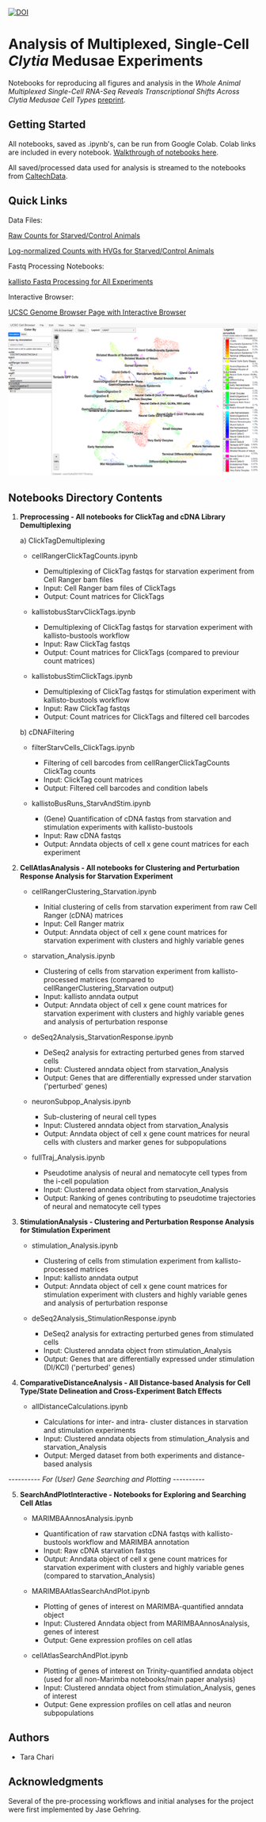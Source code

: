 [![DOI](https://zenodo.org/badge/263981523.svg)](https://zenodo.org/badge/latestdoi/263981523)
# Analysis of Multiplexed, Single-Cell *Clytia* Medusae Experiments

Notebooks for reproducing all figures and analysis in the *Whole Animal Multiplexed Single-Cell RNA-Seq Reveals Transcriptional Shifts Across *Clytia* Medusae Cell Types* [preprint](https://doi.org/10.1101/2021.01.22.427844).

## Getting Started

All notebooks, saved as .ipynb's, can be run from Google Colab. Colab links are included in every notebook.
[Walkthrough of notebooks here](https://pachterlab.github.io/CWGFLHGCCHAP_2021/).

All saved/processed data used for analysis is streamed to the notebooks from [CaltechData](https://data.caltech.edu/).

## Quick Links
Data Files:

[Raw Counts for Starved/Control Animals](http://dx.doi.org/10.22002/D1.1797)

[Log-normalized Counts with HVGs for Starved/Control Animals](http://dx.doi.org/10.22002/D1.1796)

Fastq Processing Notebooks:

[kallisto Fastq Processing for All Experiments](https://github.com/pachterlab/CWGFLHGCCHAP_2021/blob/master/notebooks/Preprocessing/cDNAFiltering/kallistoBusRuns_StarvAndStim.ipynb)

Interactive Browser:

[UCSC Genome Browser Page with Interactive Browser](http://evolution.caltech.edu/genomebrowser/cgi-bin/hgGateway?genome=clyHem1&hubUrl=http://evolution.caltech.edu/genomebrowser/hubExamples/hubAssembly/clytia/hub.txt)

![](https://github.com/pachterlab/CWGFLHGCCHAP_2021/blob/master/browser.png?raw=true "UCSC Browser")


## Notebooks Directory Contents

1) **Preprocessing - All notebooks for ClickTag and cDNA Library Demultiplexing**

    a) ClickTagDemultiplexing
    
      - cellRangerClickTagCounts.ipynb
      
        - Demultiplexing of ClickTag fastqs for starvation experiment from Cell Ranger bam files
		- Input: Cell Ranger bam files of ClickTags
		- Output: Count matrices for ClickTags
      
      
      
      - kallistobusStarvClickTags.ipynb
      
        - Demultiplexing of ClickTag fastqs for starvation experiment with kallisto-bustools workflow
		- Input: Raw ClickTag fastqs
		- Output: Count matrices for ClickTags (compared to previour count matrices)
      
      
      - kallistobusStimClickTags.ipynb
      
        - Demultiplexing of ClickTag fastqs for stimulation experiment with kallisto-bustools workflow
		- Input: Raw ClickTag fastqs
		- Output: Count matrices for ClickTags and filtered cell barcodes

    
    b) cDNAFiltering
    
      - filterStarvCells_ClickTags.ipynb
      
        - Filtering of cell barcodes from cellRangerClickTagCounts ClickTag counts
		- Input: ClickTag count matrices
		- Output: Filtered cell barcodes and condition labels
      

      - kallistoBusRuns_StarvAndStim.ipynb
      
        - (Gene) Quantification of cDNA fastqs from starvation and stimulation experiments with kallisto-bustools
		- Input: Raw cDNA fastqs
		- Output: Anndata objects of cell x gene count matrices for each experiment
	
2) **CellAtlasAnalysis  - All notebooks for Clustering and Perturbation Response Analysis for Starvation Experiment**

    - cellRangerClustering_Starvation.ipynb
      
        - Initial clustering of cells from starvation experiment from raw Cell Ranger (cDNA) matrices
		- Input: Cell Ranger matrix
		- Output: Anndata object of cell x gene count matrices for starvation experiment with clusters and highly variable genes
    
    
    - starvation_Analysis.ipynb
      
        - Clustering of cells from starvation experiment from kallisto-processed matrices (compared to cellRangerClustering_Starvation output)
		- Input: kallisto anndata output 
		- Output: Anndata object of cell x gene count matrices for starvation experiment with clusters and highly variable genes and analysis of perturbation response

    - deSeq2Analysis_StarvationResponse.ipynb
      
        - DeSeq2 analysis for extracting perturbed genes from starved cells
		- Input: Clustered anndata object from starvation_Analysis 
		- Output: Genes that are differentially expressed under starvation ('perturbed' genes)

    
    - neuronSubpop_Analysis.ipynb
      
        - Sub-clustering of neural cell types
		- Input: Clustered anndata object from starvation_Analysis
		- Output: Anndata object of cell x gene count matrices for neural cells with clusters and marker genes for subpopulations
    

    - fullTraj_Analysis.ipynb
      
        - Pseudotime analysis of neural and nematocyte cell types from the i-cell population
		- Input: Clustered anndata object from starvation_Analysis
		- Output: Ranking of genes contributing to pseudotime trajectories of neural and nematocyte cell types
    
  
 
3) **StimulationAnalysis - Clustering and Perturbation Response Analysis for Stimulation Experiment**

    - stimulation_Analysis.ipynb
      
        - Clustering of cells from stimulation experiment from kallisto-processed matrices
		- Input: kallisto anndata output 
		- Output: Anndata object of cell x gene count matrices for stimulation experiment with clusters and highly variable genes and analysis of perturbation response
    
    
    - deSeq2Analysis_StimulationResponse.ipynb
      
        - DeSeq2 analysis for extracting perturbed genes from stimulated cells
		- Input: Clustered anndata object from stimulation_Analysis
		- Output: Genes that are differentially expressed under stimulation (DI/KCl) ('perturbed' genes)
    

4) **ComparativeDistanceAnalysis - All Distance-based Analysis for Cell Type/State Delineation and Cross-Experiment Batch Effects**
  
    - allDistanceCalculations.ipynb
      
        - Calculations for inter- and intra- cluster distances in starvation and stimulation experiments 
		- Input: Clustered anndata objects from stimulation_Analysis and starvation_Analysis
		- Output: Merged dataset from both experiments and distance-based analysis
   
   
   
*---------- For (User) Gene Searching and Plotting ----------*

5) **SearchAndPlotInteractive - Notebooks for Exploring and Searching Cell Atlas**

    - MARIMBAAnnosAnalysis.ipynb
      
        - Quantification of raw starvation cDNA fastqs with kallisto-bustools workflow and MARIMBA annotation
		- Input: Raw cDNA starvation fastqs
		- Output: Anndata object of cell x gene count matrices for starvation experiment with clusters and highly variable genes (compared to starvation_Analysis)

    
    - MARIMBAAtlasSearchAndPlot.ipynb
      
        - Plotting of genes of interest on MARIMBA-quantified anndata object
		- Input: Clustered Anndata object from MARIMBAAnnosAnalysis, genes of interest
		- Output: Gene expression profiles on cell atlas

    
    - cellAtlasSearchAndPlot.ipynb
      
        - Plotting of genes of interest on Trinity-quantified anndata object (used for all non-Marimba notebooks/main paper analysis)
		- Input: Clustered anndata object from stimulation_Analysis, genes of interest
		- Output: Gene expression profiles on cell atlas and neuron subpopulations
    



## Authors

* Tara Chari

## Acknowledgments

Several of the pre-processing workflows and initial analyses for the project were first implemented by Jase Gehring.







